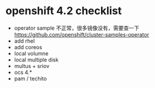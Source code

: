 # openshift 4.2  checklist

- operator sample 不正常，很多镜像没有，需要查一下  https://github.com/openshift/cluster-samples-operator
- add rhel
- add coreos
- local volumne
- local multiple disk
- multus + sriov
- ocs 4.*
- pam / techito

